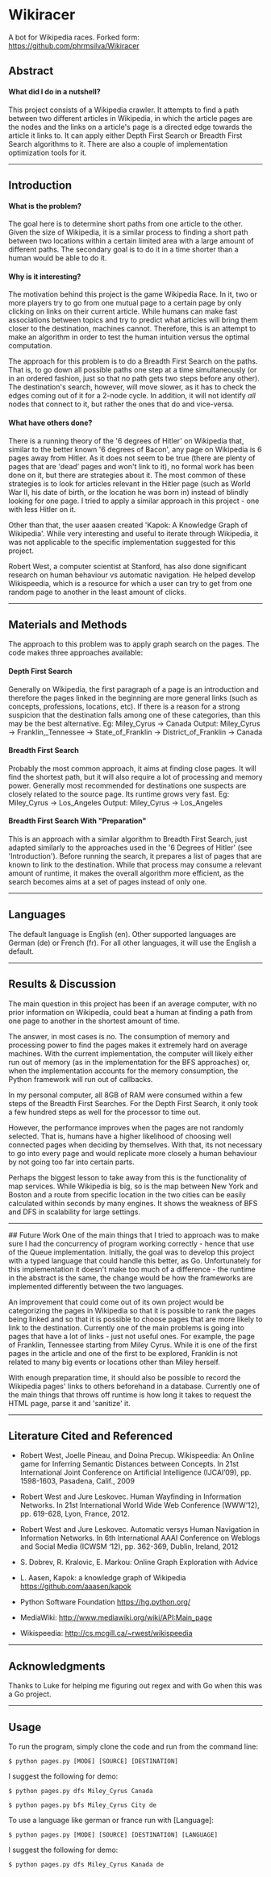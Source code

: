 # Wikiracer

A bot for Wikipedia races. Forked form: https://github.com/phrmsilva/Wikiracer

## Abstract
#### What did I do in a nutshell? 


This project consists of a Wikipedia crawler. It attempts to find a path between two different articles in Wikipedia, in which the article pages are the nodes and the links on a article's page is a directed edge towards the article it links to. It can apply either Depth First Search or Breadth First Search algorithms to it. There are also a couple of implementation optimization tools for it.

-----


## Introduction

#### What is the problem? 
The goal here is to determine short paths from one article to the other. Given the size of Wikipedia, it is a similar process to finding a short path between two locations within a certain limited area with a large amount of different paths. The secondary goal is to do it in a time shorter than a human would be able to do it.

#### Why is it interesting?
The motivation behind this project is the game Wikipedia Race. In it, two or more players try to go from one mutual page to a certain page by only clicking on links on their current article. While humans can make fast associations between topics and try to predict what articles will bring them closer to the destination, machines cannot. Therefore, this is an attempt to make an algorithm in order to test the human intuition  versus the optimal computation.

The approach for this problem is to do a Breadth First Search on the paths. That is, to go down all possible paths one step at a time simultaneously (or in an ordered fashion, just so that no path gets two steps before any other). The destination's search, however, will move slower, as it has to check the edges coming out of it for a 2-node cycle. In addition, it will not identify *all* nodes that connect to it, but rather the ones that do and vice-versa.

#### What have others done?
There is a running theory of the '6 degrees of Hitler' on Wikipedia that, similar to the better known '6 degrees of Bacon', any page on Wikipedia is 6 pages away from Hitler. As it does not seem to be true (there are plenty of pages that are 'dead' pages and won't link to it), no formal work has been done on it, but there are strategies about it. The most common of these strategies is to look for articles relevant in the Hitler page (such as World War II, his date of birth, or the location he was born in) instead of blindly looking for one page. I tried to apply a similar approach in this project - one with less Hitler on it.

Other than that, the user aaasen created 'Kapok: A Knowledge Graph of Wikipedia'. While very interesting and useful to iterate through Wikipedia, it was not applicable to the specific implementation suggested for this project.

Robert West, a computer scientist at Stanford, has also done significant research on human behaviour vs automatic navigation. He helped develop Wikispeedia, which is a resource for which a user can try to get from one random page to another in the least amount of clicks.

----

## Materials and Methods
The approach to this problem was to apply graph search on the pages.
The code makes three approaches available:

#### Depth First Search
Generally on Wikipedia, the first paragraph of a page is an introduction and therefore the pages linked in the beginning are more general links (such as concepts, professions, locations, etc). If there is a reason for a strong suspicion that the destination falls among one of these categories, than this may be the best alternative.
Eg: Miley_Cyrus -> Canada
Output: Miley_Cyrus -> Franklin,_Tennessee -> State_of_Franklin -> District_of_Franklin -> Canada

#### Breadth First Search
Probably the most common approach, it aims at finding close pages. It will find the shortest path, but it will also require a lot of processing and memory power. Generally most recommended for destinations one suspects are closely related to the source page. Its runtime grows very fast.
Eg: Miley_Cyrus -> Los_Angeles
Output: Miley_Cyrus -> Los_Angeles

#### Breadth First Search With "Preparation"
This is an approach with a similar algorithm to Breadth First Search, just adapted similarly to the approaches used in the '6 Degrees of Hitler' (see 'Introduction'). Before running the search, it prepares a list of pages that are known to link to the destination. While that process may consume a relevant amount of runtime, it makes the overall algorithm more efficient, as the search becomes aims at a set of pages instead of only one.

----
## Languages

The default language is English (en). Other supported languages are German (de) or French (fr). For all other languages, it will use the English a default.


------

## Results & Discussion
The main question in this project has been if an average computer, with no prior information on Wikipedia, could beat a human at finding a path from one page to another in the shortest amount of time.

The answer, in most cases is no.
The consumption of memory and processing power to find the pages makes it extremely hard on average machines. With the current implementation, the computer will likely either run out of memory (as in the implementation for the BFS approaches) or, when the implementation accounts for the memory consumption, the Python framework will run out of callbacks.

In my personal computer, all 8GB of RAM were consumed within a few steps of the Breadth First Searches. For the Depth First Search, it only took a few hundred steps as well for the processor to time out.

However, the performance improves when the pages are not randomly selected. That is, humans have a higher likelihood of choosing well connected pages when deciding by themselves. With that, its not necessary to go into every page and would replicate more closely a human behaviour by not going too far into certain parts.

Perhaps the biggest lesson to take away from this is the functionality of map services. While Wikipedia is big, so is the map between New York and Boston and a route from specific location in the two cities can be easily calculated within seconds by many engines. It shows the weakness of BFS and DFS in scalability for large settings.

------

## Future Work
One of the main things that I tried to approach was to make sure I had the concurrency of program working correctly - hence that use of the Queue implementation. Initially, the goal was to develop this project with a typed language that could handle this better, as Go. Unfortunately for this implementation it doesn't make too much of a difference - the runtime in the abstract is the same, the change would be how the frameworks are implemented differently between the two languages.

An improvement that could come out of its own project would be categorizing the pages in Wikipedia so that it is possible to rank the pages being linked and so that it is possible to choose pages that are more likely to link to the destination. Currently one of the main problems is going into pages that have a lot of links - just not useful ones. For example, the page of Franklin, Tennessee starting from Miley Cyrus. While it is one of the first pages in the article and one of the first to be explored, Franklin is not related to many big events or locations other than Miley herself.

With enough preparation time, it should also be possible to record the Wikipedia pages' links to others beforehand in a database. Currently one of the main things that throws off runtime is how long it takes to request the HTML page, parse it and 'sanitize' it.

-----

## Literature Cited and Referenced
- Robert West, Joelle Pineau, and Doina Precup. Wikispeedia: An Online game for Inferring Semantic Distances between Concepts. In 21st International Joint Conference on Artificial Intelligence (IJCAI’09), pp. 1598-1603, Pasadena, Calif., 2009 

- Robert West and Jure Leskovec. Human Wayfinding in Information Networks. In 21st International World Wide Web Conference (WWW’12), pp. 619-628, Lyon, France, 2012. 

- Robert West and Jure Leskovec. Automatic versys Human Navigation in Information Networks. In 6th International AAAI Conference on Weblogs and Social Media (ICWSM ‘12), pp. 362-369, Dublin, Ireland, 2012

- S. Dobrev, R. Kralovic, E. Markou:  Online Graph Exploration with Advice

- L. Aasen, Kapok: a knowledge graph of Wikipedia https://github.com/aaasen/kapok

- Python Software Foundation https://hg.python.org/

- MediaWiki: http://www.mediawiki.org/wiki/API:Main_page

- Wikispeedia: http://cs.mcgill.ca/~rwest/wikispeedia

-----

## Acknowledgments
Thanks to Luke for helping me figuring out regex and with Go when this was a Go project.

------

## Usage
To run the program, simply clone the code and run from the command line:
```console
$ python pages.py [MODE] [SOURCE] [DESTINATION]
```
I suggest the following for demo:
```console
$ python pages.py dfs Miley_Cyrus Canada 
```
```console
$ python pages.py bfs Miley_Cyrus City de
```
To use a language like german or france run with [Language]:
```console
$ python pages.py [MODE] [SOURCE] [DESTINATION] [LANGUAGE]
```
I suggest the following for demo:
```console
$ python pages.py dfs Miley_Cyrus Kanada de 
```
